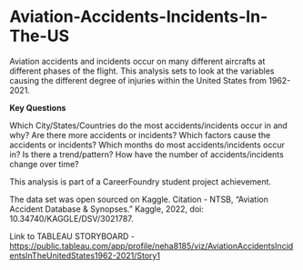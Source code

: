 # Aviation-Accidents-Incidents-In-The-US

Aviation accidents and incidents occur on many different aircrafts at different phases of the flight. 
This analysis sets to look at the variables causing the different degree of injuries within the United States from 1962-2021.

**Key Questions**

Which City/States/Countries do the most accidents/incidents occur in and why?
Are there more accidents or incidents?
Which factors cause the accidents or incidents?
Which months do most accidents/incidents occur in? Is there a trend/pattern?
How have the number of accidents/incidents change over time?


This analysis is part of a CareerFoundry student project achievement.



The data set was open sourced on Kaggle.
Citation - NTSB, “Aviation Accident Database &amp; Synopses.” Kaggle, 2022, doi: 10.34740/KAGGLE/DSV/3021787.



Link to TABLEAU STORYBOARD - https://public.tableau.com/app/profile/neha8185/viz/AviationAccidentsIncidentsInTheUnitedStates1962-2021/Story1
